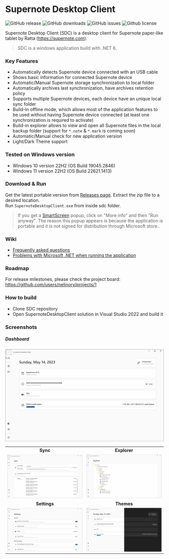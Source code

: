 # Supernote Desktop Client
![GitHub release](https://img.shields.io/github/v/release/nelinory/SupernoteDesktopClient)
![GitHub downloads](https://img.shields.io/github/downloads/nelinory/SupernoteDesktopClient/total)
![GitHub issues](https://img.shields.io/github/issues/nelinory/SupernoteDesktopClient)
![Github license](https://img.shields.io/github/license/nelinory/SupernoteDesktopClient)

Supernote Desktop Client (SDC) is a desktop client for Supernote paper-like tablet by Ratta (https://supernote.com).

> SDC is a windows application build with .NET 6.

### Key Features
- Automatically detects Supernote device connected with an USB cable
- Shows basic information for connected Supernote device
- Automatic/Manual Supernote storage synchronization to local folder
- Automatically archives last synchronization, have archives retention policy
- Supports multiple Supernote devices, each device have an unique local sync folder
- Build-in offline mode, which allows most of the application features to be used without having Supernote device connected (at least one synchronization is required to activate)
- Build-in explorer allows to view and open all Supernote files in the local backup folder (support for `*.note` & `*.mark` is coming soon)
- Automatic/Manual check for new application version
- Light/Dark Theme support 

### Tested on Windows version
- Windows 10 version 22H2 (OS Build 19045.2846)
- Windows 11 version 22H2 (OS Build 22621.1413)

### Download & Run
Get the latest portable version from [Releases page](https://github.com/nelinory/SupernoteDesktopClient/releases/latest).
Extract the zip file to a desired location.  
Run `SupernoteDesktopClient.exe` from inside sdc folder. 
> If you get a [SmartScreen](https://user-images.githubusercontent.com/25006819/115977864-555d4300-a5ae-11eb-948b-c0139f606a2d.png) popup, click on "More info" and then "Run anyway".
> The reason this popup appears is because the application is portable and it is not signed for distribution through Microsoft store..

### Wiki
- [Frequently asked questions](https://github.com/nelinory/SupernoteDesktopClient/wiki/FAQ)  
- [Problems with Microsoft .NET when running the application](https://github.com/nelinory/SupernoteDesktopClient/wiki/Problems-with-Microsoft-.NET-when-running-the-application)

### Roadmap
For release milestones, please check the project board: https://github.com/users/nelinory/projects/1

### How to build
- Clone SDC repository
- Open SupernoteDesktopClient solution in Visual Studio 2022 and build it

### Screenshots
##### Dashboard
<img src="_Screenshots\sdc_dashboard.png" alt="dashboard" width="900"/>

<table>
<tr>
	<td align="center"><b>Sync</b></td><td align="center"><b>Explorer</b></td>
</tr>
<tr>
	<td><img src="_Screenshots\sdc_sync.png" alt="sync"/></td>
	<td><img src="_Screenshots\sdc_explorer.png" alt="sync"/></td>
</tr>
<tr>
	<td align="center"><b>Settings</b></td><td align="center"><b>Themes<b></td>
</tr>
<tr>
	<td><img src="_Screenshots\sdc_settings.png" alt="sync"/></td>
	<td><img src="_Screenshots\sdc_themes.png" alt="sync"/></td>
</tr>
</table>
